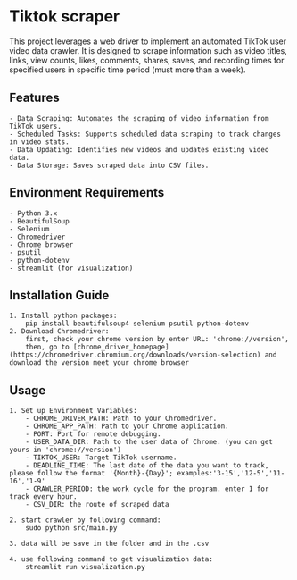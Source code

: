 # Tiktok scraper

This project leverages a web driver to implement an automated TikTok user video data crawler. It is designed to scrape information such as video titles, links, view counts, likes, comments, shares, saves, and recording times for specified users in specific time period (must more than a week).

## Features

    - Data Scraping: Automates the scraping of video information from TikTok users.
    - Scheduled Tasks: Supports scheduled data scraping to track changes in video stats.
    - Data Updating: Identifies new videos and updates existing video data.
    - Data Storage: Saves scraped data into CSV files.

## Environment Requirements

    - Python 3.x
    - BeautifulSoup
    - Selenium
    - Chromedriver
    - Chrome browser
    - psutil
    - python-dotenv
    - streamlit (for visualization)

## Installation Guide

    1. Install python packages:
        pip install beautifulsoup4 selenium psutil python-dotenv
    2. Download Chromedriver:
        first, check your chrome version by enter URL: 'chrome://version',
        then, go to [chrome_driver_homepage](https://chromedriver.chromium.org/downloads/version-selection) and download the version meet your chrome browser

## Usage

    1. Set up Environment Variables:
        - CHROME_DRIVER_PATH: Path to your Chromedriver.
        - CHROME_APP_PATH: Path to your Chrome application.
        - PORT: Port for remote debugging.
        - USER_DATA_DIR: Path to the user data of Chrome. (you can get yours in 'chrome://version')
        - TIKTOK_USER: Target TikTok username.
        - DEADLINE_TIME: The last date of the data you want to track, please follow the format '{Month}-{Day}'; examples:'3-15','12-5','11-16','1-9'
        - CRAWLER_PERIOD: the work cycle for the program. enter 1 for track every hour.
        - CSV_DIR: the route of scraped data

    2. start crawler by following command:
        sudo python src/main.py

    3. data will be save in the folder and in the .csv

    4. use following command to get visualization data:
        streamlit run visualization.py
